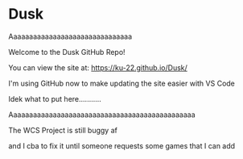 # Dusk
Aaaaaaaaaaaaaaaaaaaaaaaaaaaaaaa

Welcome to the Dusk GitHub Repo!

You can view the site at: https://ku-22.github.io/Dusk/

I'm using GitHub now to make updating the site easier with VS Code

Idek what to put here...........

Aaaaaaaaaaaaaaaaaaaaaaaaaaaaaaaaaaaaaaaaaaaaaaa

The WCS Project is still buggy af

and I cba to fix it until someone requests some games that I can add
